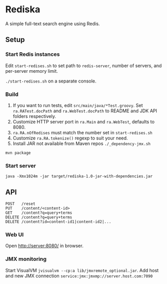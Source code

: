 # Rediska

A simple full-text search engine using Redis.

## Setup

### Start Redis instances

Edit `start-redises.sh` to set path to `redis-server`, number of servers, and per-server memory limit.

`./start-redises.sh` on a separate console.

### Build

1. If you want to run tests, edit `src/main/java/*Test.groovy`. Set `ra.RATest.docPath` and `ra.WebTest.docPath` to README
and JDK API folders respectively.
2. Customize HTTP server port in `ra.Main` and `ra.WebTest`, defaults to 8080.
3. `ra.RA.nOfRedises` must match the number set in `start-redises.sh`
4. Customize `ra.RA.tokenize()` regexp to suit your need.
5. Install JAR not available from Maven repos `./_dependency-jmx.sh` 

`mvn package`

### Start server

`java -Xmx1024m -jar target/rediska-1.0-jar-with-dependencies.jar`

## API
```
POST   /reset
PUT    /content/<content-id>
GET    /content?q=query+terms
DELETE /content?q=query+terms
DELETE /content?id=content-id1|content-id2|...
```

### Web UI
Open [http://server:8080/][1] in browser.

### JMX monitoring
Start VisualVM `jvisualvm --cp:a lib/jmxremote_optional.jar`. Add host and new JMX connection
`service:jmx:jmxmp://server.host.com:7090`

[1]: http://localhost:8080
